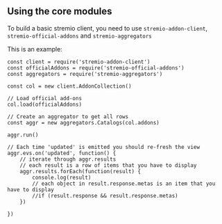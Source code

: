 ## Using the core modules

To build a basic stremio client, you need to use `stremio-addon-client`, `stremio-official-addons` and `stremio-aggregators`

This is an example:

```
const client = require('stremio-addon-client')
const officialAddons = require('stremio-official-addons')
const aggregators = require('stremio-aggregators')

const col = new client.AddonCollection()

// Load official add-ons
col.load(officialAddons)

// Create an aggregator to get all rows
const aggr = new aggregators.Catalogs(col.addons)

aggr.run()

// Each time 'updated' is emitted you should re-fresh the view
aggr.evs.on('updated', function() {
	// iterate through aggr.results
	// each result is a row of items that you have to display
	aggr.results.forEach(function(result) {
		console.log(result)
		// each object in result.response.metas is an item that you have to display
		//if (result.response && result.response.metas)
	})

})

```